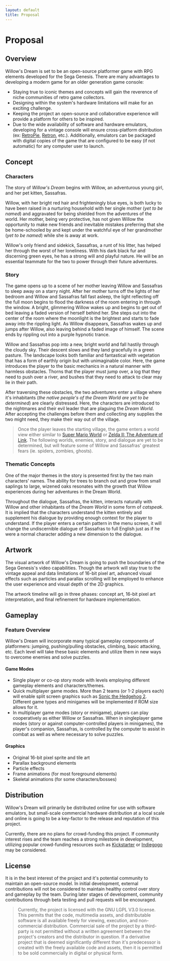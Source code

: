 ```yaml
---
layout: default
title: Proposal
---
```


# Proposal

## Overview

Willow's Dream is set to be an open-source platformer game with RPG elements developed for the Sega Genesis. There are many advantages to developing a modern game for an older generation game console:

* Staying true to iconic themes and concepts will gain the reverence of niche communities of retro game collectors.
* Designing within the system's hardware limitations will make for an exciting challenge.
* Keeping the project an open-source and collaborative experience will provide a platform for others to be inspired.
* Due to the wide availability of software and hardware emulators, developing for a vintage console will ensure cross-platform distribution (ex: [RetroPie](https://retropie.org.uk/), [Retron](https://hyperkin.com/Retron5/), etc.). Additionally, emulators can be packaged with digital copies of the game that are configured to be easy (if not automatic) for any computer user to launch.

## Concept

### Characters

The story of _Willow's Dream_ begins with Willow, an adventurous young girl, and her pet kitten, Sassafras.

Willow, with her bright red hair and frighteningly blue eyes, is both lucky to have been raised in a nurturing household with her single mother (_yet to be named_) and aggravated for being shielded from the adventures of the world. Her mother, being very protective, has not given Willow the opportunity to make new friends and inevitable mistakes preferring that she be home-schooled by and kept under the watchful eye of her grandmother (_yet to be named_) while she is away at work.

Willow's only friend and sidekick, Sassafras, a runt of his litter, has helped her through the worst of her loneliness. With his dark black fur and discerning green eyes, he has a strong will and playful nature. He will be an essential teammate for the two to power through their future adventures.

### Story

The game opens up to a scene of her mother leaving Willow and Sassafras to sleep away on a starry night. After her mother turns off the lights of her bedroom and Willow and Sassafras fall fast asleep, the light reflecting off the full moon begins to flood the darkness of the room entering in through the window. A bright, glimmering Willow wakes up and begins to get out of bed leaving a faded version of herself behind her. She steps out into the center of the room where the moonlight is the brightest and starts to fade away into the rippling light. As Willow disappears, Sassafras wakes up and jumps after Willow, also leaving behind a faded image of himself. The scene ends by rippling out into a purple hypnotic trance.

Willow and Sassafras pop into a new, bright world and fall hastily through the cloudy sky. Their descent slows and they land gracefully in a green pasture. The landscape looks both familiar and fantastical with vegetation that has a form of earthly origin but with unimaginable color. Here, the game introduces the player to the basic mechanics in a natural manner with harmless obstacles. Thorns that the player must jump over, a log that they need to push over a river, and bushes that they need to attack to clear may lie in their path.

After traversing these obstacles, the two adventurers enter a village where it's inhabitants (_the native people's of the Dream World are yet to be determined_) are clearly distressed. Here, the characters are introduced to the nightmares and their evil leader that are plaguing the _Dream World_. After accepting the challenges before them and collecting any supplies the two might need, they make their way out of the village.

> Once the player leaves the starting village, the game enters a world view either similar to [Super Mario World](http://www.next-gamer.de/wp-content/uploads/2014/04/Super-Mario-World-Karte.jpg) or [Zelda II: The Adventure of Link](faqsmedia.ign.com/faqs/image/reyvgm_zelda2.gif). The following worlds, enemies, story, and dialogue are yet to be determined, but will feature some of Willow and Sassafras' greatest fears (ie. spiders, zombies, ghosts).

### Thematic Concepts

One of the major themes in the story is presented first by the two main characters' names. The ability for trees to branch out and grow from small saplings to large, wizened oaks resonates with the growth that Willow experiences during her adventures in the Dream World.

Throughout the dialogue, Sassafras, the kitten, interacts naturally with Willow and other inhabitants of the _Dream World_ in some form of _catspeak_. It is implied that the characters understand the kitten entirely and supplement his dialogue by providing enough context for the player to understand. If the player enters a certain pattern in the menu screen, it will change the undiscernible dialogue of Sassafras to full English just as if he were a normal character adding a new dimension to the dialogue.

## Artwork

The visual artwork of Willow's Dream is going to push the boundaries of the Sega Genesis's video capabilities. Though the artwork will stay true to the vintage appeal and data limitations of 16-bit pixel art, advanced visual effects such as particles and parallax scrolling will be employed to enhance the user experience and visual depth of the 2D graphics.

The artwork timeline will go in three phases: concept art, 16-bit pixel art interpretation, and final refinement for hardware implementation.

## Gameplay

### Feature Overview

Willow's Dream will incorporate many typical gameplay components of platformers: jumping, pushing/pulling obstacles, climbing, basic attacking, etc. Each level will take these basic elements and utilize them in new ways to overcome enemies and solve puzzles.

#### Game Modes

* Single player or co-op story mode with levels employing different gameplay elements and characters/themes.
* Quick multiplayer game modes. More than 2 teams (or 1-2 players each) will enable split screen graphics such as [Sonic the Hedgehog 2](http://www.segabits.com/wp-content/uploads/2011/03/SEQSAT7.png). Different game types and minigames will be implemented if ROM size allows for it.
* In multiplayer game modes (story or minigame), players can play cooperatively as either Willow or Sassafras. When in singleplayer game modes (story or against computer-controlled players in minigames), the player's companion, Sassafras, is controlled by the computer to assist in combat as well as where necessary to solve puzzles.

#### Graphics

* Original 16-bit pixel sprite and tile art
* Parallax background elements
* Particle effects
* Frame animations (for most foreground elements)
* Skeletal animations (for some characters/bosses)

## Distribution

Willow's Dream will primarily be distributed online for use with software emulators, but small-scale commercial hardware distribution at a local scale and online is going to be a key-factor to the release and reputation of this project.

Currently, there are no plans for crowd-funding this project. If community interest rises and the team reaches a strong milestone in development, utilizing popular crowd-funding resources such as [Kickstarter](https://www.kickstarter.com/) or [Indiegogo](https://www.indiegogo.com/) may be considered.

## License

It is in the best interest of the project and it's potential community to maintain an open-source model. In initial development, external contributions will not be considered to maintain healthy control over story and gameplay by the team. During later stages of development, community contributions through beta testing and pull requests will be encouraged.

> Currently, the project is licensed with the GNU LGPL V3.0 license. This permits that the code, multimedia assets, and distributable software is all available freely for viewing, execution, and non-commercial distribution. Commercial sale of the project by a third-party is not permitted without a written agreement between the project's creators and the distributor in question. If a derivative project that is deemed significantly different than it's predecessor is created with the freely available code and assets, then it is permitted to be sold commercially in digital or physical form.
